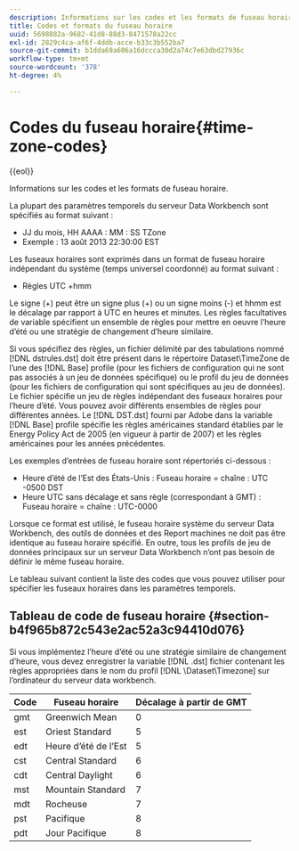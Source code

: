 ```yaml
---
description: Informations sur les codes et les formats de fuseau horaire.
title: Codes et formats du fuseau horaire
uuid: 5698882a-9682-41d8-88d3-8471578a22cc
exl-id: 2829c4ca-af6f-4ddb-acce-b33c3b552ba7
source-git-commit: b1dda69a606a16dccca30d2a74c7e63dbd27936c
workflow-type: tm+mt
source-wordcount: '378'
ht-degree: 4%

---
```


# Codes du fuseau horaire{#time-zone-codes}

{{eol}}

Informations sur les codes et les formats de fuseau horaire.

La plupart des paramètres temporels du serveur Data Workbench sont spécifiés au format suivant :

* JJ du mois, HH AAAA : MM : SS TZone
* Exemple : 13 août 2013 22:30:00 EST

Les fuseaux horaires sont exprimés dans un format de fuseau horaire indépendant du système (temps universel coordonné) au format suivant :

* Règles UTC +hmm

Le signe (+) peut être un signe plus (+) ou un signe moins (-) et hhmm est le décalage par rapport à UTC en heures et minutes. Les règles facultatives de variable spécifient un ensemble de règles pour mettre en oeuvre l’heure d’été ou une stratégie de changement d’heure similaire.

Si vous spécifiez des règles, un fichier délimité par des tabulations nommé [!DNL dstrules.dst] doit être présent dans le répertoire Dataset\TimeZone de l’une des [!DNL Base] profile (pour les fichiers de configuration qui ne sont pas associés à un jeu de données spécifique) ou le profil du jeu de données (pour les fichiers de configuration qui sont spécifiques au jeu de données). Le fichier spécifie un jeu de règles indépendant des fuseaux horaires pour l’heure d’été. Vous pouvez avoir différents ensembles de règles pour différentes années. Le [!DNL DST.dst] fourni par Adobe dans la variable [!DNL Base] profile spécifie les règles américaines standard établies par le Energy Policy Act de 2005 (en vigueur à partir de 2007) et les règles américaines pour les années précédentes.

Les exemples d’entrées de fuseau horaire sont répertoriés ci-dessous :

* Heure d’été de l’Est des États-Unis : Fuseau horaire = chaîne : UTC -0500 DST
* Heure UTC sans décalage et sans règle (correspondant à GMT) : Fuseau horaire = chaîne : UTC-0000

Lorsque ce format est utilisé, le fuseau horaire système du serveur Data Workbench, des outils de données et des Report machines ne doit pas être identique au fuseau horaire spécifié. En outre, tous les profils de jeu de données principaux sur un serveur Data Workbench n’ont pas besoin de définir le même fuseau horaire.

Le tableau suivant contient la liste des codes que vous pouvez utiliser pour spécifier les fuseaux horaires dans les paramètres temporels.

## Tableau de code de fuseau horaire {#section-b4f965b872c543e2ac52a3c94410d076}

Si vous implémentez l’heure d’été ou une stratégie similaire de changement d’heure, vous devez enregistrer la variable [!DNL .dst] fichier contenant les règles appropriées dans le nom du profil [!DNL \Dataset\Timezone] sur l’ordinateur du serveur data workbench.

| Code | Fuseau horaire | Décalage à partir de GMT |
|---|---|---|
| gmt | Greenwich Mean | 0 |
| est | Oriest Standard | 5 |
| edt | Heure d’été de l’Est | 5 |
| cst | Central Standard | 6 |
| cdt | Central Daylight | 6 |
| mst | Mountain Standard | 7 |
| mdt | Rocheuse | 7 |
| pst | Pacifique | 8 |
| pdt | Jour Pacifique | 8 |

